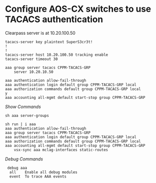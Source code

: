 # Configure AOS-CX switches to use TACACS authentication

Clearpass server is at 10.20.100.50

```
tacacs-server key plaintext SuperS3cr3t!
!
!
tacacs-server host 10.20.100.50 tracking enable
tacacs-server timeout 30

aaa group server tacacs CPPM-TACACS-GRP
    server 10.20.10.50

aaa authentication allow-fail-through
aaa authentication login default group CPPM-TACACS-GRP local
aaa authorization commands default group CPPM-TACACS-GRP local
y
aaa accounting all-mgmt default start-stop group CPPM-TACACS-GRP
```

*Show Commands*

```
sh aaa server-groups

sh run | i aaa
aaa authentication allow-fail-through
aaa group server tacacs CPPM-TACACS-GRP
aaa authentication login default group CPPM-TACACS-GRP local
aaa authorization commands default group CPPM-TACACS-GRP local
aaa accounting all-mgmt default start-stop group CPPM-TACACS-GRP
    vsx-sync aaa mclag-interfaces static-routes

```

*Debug Commands*

```
 debug aaa
  all    Enable all debug modules
  event  To trace AAA events
```
